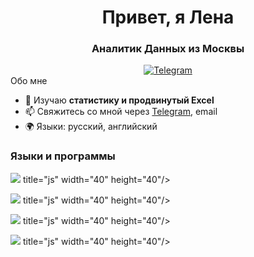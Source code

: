 <div id="header" align="center">
	<h1>Привет, я Лена</h1>
	<h3>Аналитик Данных из Москвы</h3>
</div>

<div id="socials" align="center">
  <a href="https://t.me/Tigassi">
	  <img src="https://img.shields.io/badge/Telegram-blue?style=for-the-badge&logo=telegram&logoColor=white"       alt="Telegram"/>
  </a></div>
 
<div id="aboutme" 
 
### Обо мне

- 🌱 Изучаю **статистику и продвинутый Excel**
- 📫 Свяжитесь со мной через [Telegram](https://t.me/tigassi), email
- 🌍 Языки: русский, английский


### Языки и программы

<img src="https://cdn.jsdelivr.net/gh/devicons/devicon/icons/sqlite/sqlite-original-wordmark.svg" /> title="js" width="40" height="40"/>&nbsp;

<img src="https://cdn.jsdelivr.net/gh/devicons/devicon/icons/python/python-original-wordmark.svg" /> title="js" width="40" height="40"/>&nbsp;

<img src="https://cdn.jsdelivr.net/gh/devicons/devicon/icons/atom/atom-original-wordmark.svg" /> title="js" width="40" height="40"/>&nbsp;

<img src="[https://cdn.jsdelivr.net/gh/devicons/devicon/icons/atom/atom-original-wordmark.svg](https://336118.selcdn.ru/Gutsy-Culebra/products/Tableau-Public-Logo.svg)" /> title="js" width="40" height="40"/>&nbsp;

</div>
